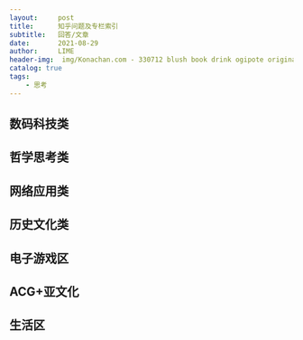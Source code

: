 ```yaml
---
layout:     post
title:      知乎问题及专栏索引
subtitle:   回答/文章
date:       2021-08-29
author:     LIME
header-img:  img/Konachan.com - 330712 blush book drink ogipote original ponytail reflection school_uniform.jpg
catalog: true
tags:
    - 思考
---
```


## 数码科技类

## 哲学思考类

## 网络应用类

## 历史文化类

## 电子游戏区

## ACG+亚文化

## 生活区
